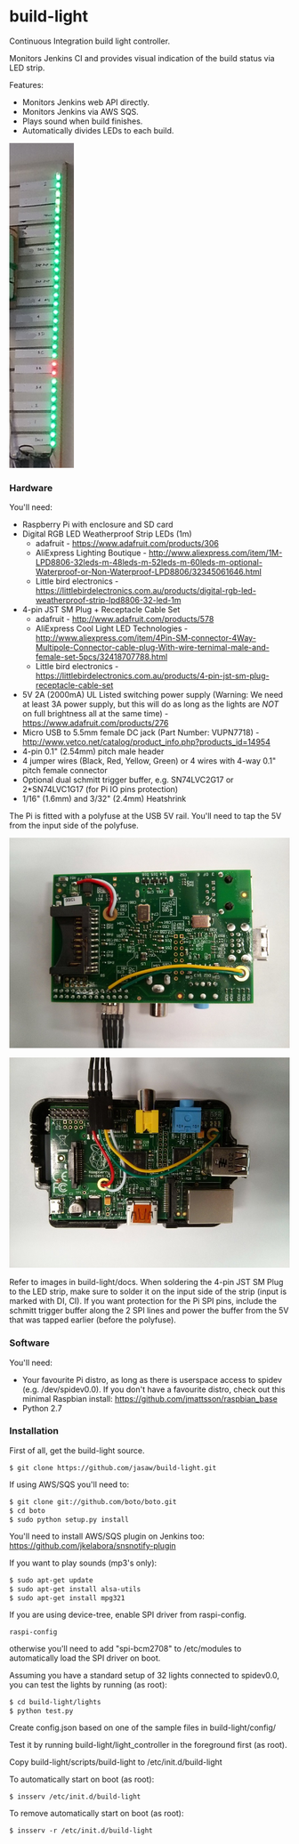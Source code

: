 build-light
===========

Continuous Integration build light controller.

Monitors Jenkins CI and provides visual indication of the build status via LED strip.

Features:
* Monitors Jenkins web API directly.
* Monitors Jenkins via AWS SQS.
* Plays sound when build finishes.
* Automatically divides LEDs to each build.

![build-lights](https://github.com/jasaw/build-light/blob/master/docs/lights.jpg)


### Hardware

You'll need:
* Raspberry Pi with enclosure and SD card
* Digital RGB LED Weatherproof Strip LEDs (1m)
  * adafruit - https://www.adafruit.com/products/306
  * AliExpress Lighting Boutique - http://www.aliexpress.com/item/1M-LPD8806-32leds-m-48leds-m-52leds-m-60leds-m-optional-Waterproof-or-Non-Waterproof-LPD8806/32345061646.html
  * Little bird electronics - https://littlebirdelectronics.com.au/products/digital-rgb-led-weatherproof-strip-lpd8806-32-led-1m
* 4-pin JST SM Plug + Receptacle Cable Set
  * adafruit - http://www.adafruit.com/products/578
  * AliExpress Cool Light LED Technologies - http://www.aliexpress.com/item/4Pin-SM-connector-4Way-Multipole-Connector-cable-plug-With-wire-ternimal-male-and-female-set-5pcs/32418707788.html
  * Little bird electronics - https://littlebirdelectronics.com.au/products/4-pin-jst-sm-plug-receptacle-cable-set
* 5V 2A (2000mA) UL Listed switching power supply (Warning: We need at least 3A power supply, but this will do as long as the lights are *NOT* on full brightness all at the same time) - https://www.adafruit.com/products/276
* Micro USB to 5.5mm female DC jack (Part Number: VUPN7718) - http://www.vetco.net/catalog/product_info.php?products_id=14954
* 4-pin 0.1" (2.54mm) pitch male header
* 4 jumper wires (Black, Red, Yellow, Green) or 4 wires with 4-way 0.1" pitch female connector
* Optional dual schmitt trigger buffer, e.g. SN74LVC2G17 or 2*SN74LVC1G17 (for Pi IO pins protection)
* 1/16" (1.6mm) and 3/32" (2.4mm) Heatshrink

The Pi is fitted with a polyfuse at the USB 5V rail.
You'll need to tap the 5V from the input side of the polyfuse.

![pre-polyfuse 5V](https://github.com/jasaw/build-light/blob/master/docs/bottom.jpg)

![top](https://github.com/jasaw/build-light/blob/master/docs/top.jpg)

Refer to images in build-light/docs.
When soldering the 4-pin JST SM Plug to the LED strip, make sure to solder it on the input side of the strip (input is marked with DI, CI).
If you want protection for the Pi SPI pins, include the schmitt trigger buffer along the 2 SPI lines and power the buffer from the 5V that was tapped earlier (before the polyfuse).



### Software

You'll need:
* Your favourite Pi distro, as long as there is userspace access to spidev (e.g. /dev/spidev0.0). If you don't have a favourite distro, check out this minimal Raspbian install: https://github.com/jmattsson/raspbian_base
* Python 2.7



### Installation

First of all, get the build-light source.
```
$ git clone https://github.com/jasaw/build-light.git
```

If using AWS/SQS you'll need to:
```
$ git clone git://github.com/boto/boto.git
$ cd boto
$ sudo python setup.py install
```
You'll need to install AWS/SQS plugin on Jenkins too:
https://github.com/jkelabora/snsnotify-plugin

If you want to play sounds (mp3's only):
```
$ sudo apt-get update
$ sudo apt-get install alsa-utils
$ sudo apt-get install mpg321
```

If you are using device-tree, enable SPI driver from raspi-config.
```
raspi-config
```

otherwise you'll need to add "spi-bcm2708" to /etc/modules to automatically load the SPI driver on boot.

Assuming you have a standard setup of 32 lights connected to spidev0.0, you can test the lights by running (as root):
```
$ cd build-light/lights
$ python test.py
```

Create config.json based on one of the sample files in build-light/config/

Test it by running build-light/light_controller in the foreground first (as root).

Copy build-light/scripts/build-light to /etc/init.d/build-light

To automatically start on boot (as root):
```
$ insserv /etc/init.d/build-light
```

To remove automatically start on boot (as root):
```
$ insserv -r /etc/init.d/build-light
```
